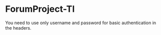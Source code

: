 # ForumProject-TI
You need to use only username and password for basic authentication in the headers.
